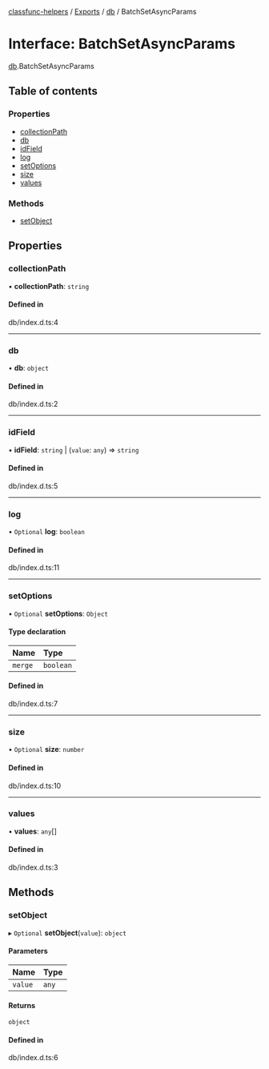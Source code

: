 [classfunc-helpers](../README.md) / [Exports](../modules.md) / [db](../modules/db.md) / BatchSetAsyncParams

# Interface: BatchSetAsyncParams

[db](../modules/db.md).BatchSetAsyncParams

## Table of contents

### Properties

- [collectionPath](db.BatchSetAsyncParams.md#collectionpath)
- [db](db.BatchSetAsyncParams.md#db)
- [idField](db.BatchSetAsyncParams.md#idfield)
- [log](db.BatchSetAsyncParams.md#log)
- [setOptions](db.BatchSetAsyncParams.md#setoptions)
- [size](db.BatchSetAsyncParams.md#size)
- [values](db.BatchSetAsyncParams.md#values)

### Methods

- [setObject](db.BatchSetAsyncParams.md#setobject)

## Properties

### collectionPath

• **collectionPath**: `string`

#### Defined in

db/index.d.ts:4

___

### db

• **db**: `object`

#### Defined in

db/index.d.ts:2

___

### idField

• **idField**: `string` \| (`value`: `any`) => `string`

#### Defined in

db/index.d.ts:5

___

### log

• `Optional` **log**: `boolean`

#### Defined in

db/index.d.ts:11

___

### setOptions

• `Optional` **setOptions**: `Object`

#### Type declaration

| Name | Type |
| :------ | :------ |
| `merge` | `boolean` |

#### Defined in

db/index.d.ts:7

___

### size

• `Optional` **size**: `number`

#### Defined in

db/index.d.ts:10

___

### values

• **values**: `any`[]

#### Defined in

db/index.d.ts:3

## Methods

### setObject

▸ `Optional` **setObject**(`value`): `object`

#### Parameters

| Name | Type |
| :------ | :------ |
| `value` | `any` |

#### Returns

`object`

#### Defined in

db/index.d.ts:6
